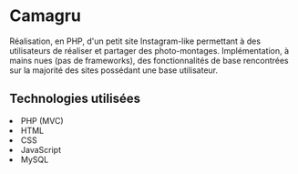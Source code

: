 # Camagru
<p>Réalisation, en PHP, d'un petit site Instagram-like permettant à des utilisateurs de réaliser et partager des photo-montages. Implémentation, à mains nues (pas de frameworks), des fonctionnalités de base rencontrées sur la majorité des sites possédant une base utilisateur.</p>
<h2>Technologies utilisées</h2>
<lu>
  <li>PHP (MVC)</li>
  <li>HTML</li>
  <li>CSS</li>
  <li>JavaScript</li>
  <li>MySQL</li>
</lu>
